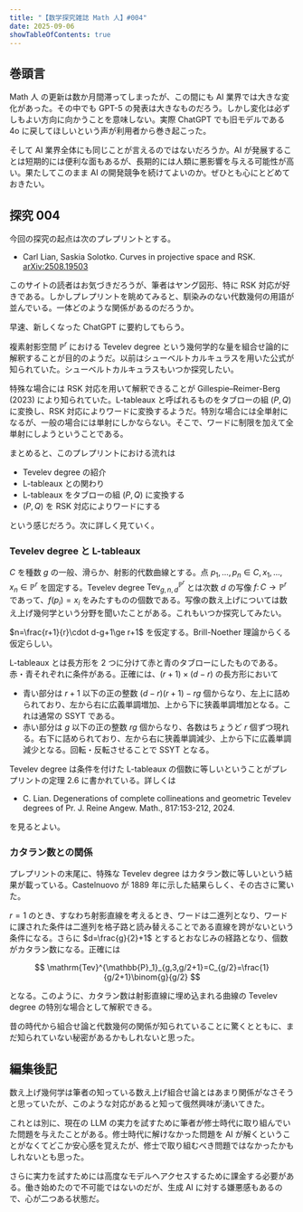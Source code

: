 ```yaml
---
title: "【数学探究雑誌 Math 人】#004"
date: 2025-09-06
showTableOfContents: true
---
```


## 巻頭言

Math 人 の更新は数か月間滞ってしまったが、この間にも AI 業界では大きな変化があった。その中でも GPT-5 の発表は大きなものだろう。しかし変化は必ずしもよい方向に向かうことを意味しない。実際 ChatGPT でも旧モデルである 4o に戻してほしいという声が利用者から巻き起こった。

そして AI 業界全体にも同じことが言えるのではないだろうか。AI が発展することは短期的には便利な面もあるが、長期的には人類に悪影響を与える可能性が高い。果たしてこのまま AI の開発競争を続けてよいのか。ぜひとも心にとどめておきたい。

## 探究 004

今回の探究の起点は次のプレプリントとする。

- Carl Lian, Saskia Solotko. Curves in projective space and RSK. [arXiv:2508.19503](https://arxiv.org/abs/2508.19503)

このサイトの読者はお気づきだろうが、筆者はヤング図形、特に RSK 対応が好きである。しかしプレプリントを眺めてみると、馴染みのない代数幾何の用語が並んでいる。一体どのような関係があるのだろうか。

早速、新しくなった ChatGPT に要約してもらう。

複素射影空間 $\mathbb{P}^r$ における Tevelev degree という幾何学的な量を組合せ論的に解釈することが目的のようだ。以前はシューベルトカルキュラスを用いた公式が知られていた。シューベルトカルキュラスもいつか探究したい。

特殊な場合には RSK 対応を用いて解釈できることが Gillespie–Reimer-Berg (2023) により知られていた。L-tableaux と呼ばれるものをタブローの組 $(P,Q)$ に変換し、RSK 対応によりワードに変換するようだ。特別な場合には全単射になるが、一般の場合には単射にしかならない。そこで、ワードに制限を加えて全単射にしようということである。

まとめると、このプレプリントにおける流れは

- Tevelev degree の紹介
- L-tableaux との関わり
- L-tableaux をタブローの組 $(P,Q)$ に変換する
- $(P,Q)$ を RSK 対応によりワードにする

という感じだろう。次に詳しく見ていく。

### Tevelev degree と L-tableaux

$C$ を種数 $g$ の一般、滑らか、射影的代数曲線とする。点 $p_1,\ldots,p_n\in C, x_1,\ldots,x_n\in\mathbb{P}^r$ を固定する。Tevelev degree $\mathrm{Tev}^{\mathbb{P}^r}_{g,n,d}$ とは次数 $d$ の写像 $f\colon C\to\mathbb{P}^r$ であって、$f(p_i)=x_i$ をみたすものの個数である。写像の数え上げについては数え上げ幾何学という分野を聞いたことがある。これもいつか探究してみたい。

$n=\frac{r+1}{r}\cdot d-g+1\ge r+1$ を仮定する。Brill-Noether 理論からくる仮定らしい。

L-tableaux とは長方形を 2 つに分けて赤と青のタブローにしたものである。赤・青それぞれに条件がある。正確には、$(r+1)\times (d-r)$ の長方形において

- 青い部分は $r+1$ 以下の正の整数 $(d-r)(r+1)-rg$ 個からなり、左上に詰められており、左から右に広義単調増加、上から下に狭義単調増加となる。これは通常の SSYT である。
- 赤い部分は $g$ 以下の正の整数 $rg$ 個からなり、各数はちょうど $r$ 個ずつ現れる。右下に詰められており、左から右に狭義単調減少、上から下に広義単調減少となる。回転・反転させることで SSYT となる。

Tevelev degree は条件を付けた L-tableaux の個数に等しいということがプレプリントの定理 2.6 に書かれている。詳しくは

- C. Lian. Degenerations of complete collineations and geometric Tevelev degrees of Pr. J. Reine Angew. Math., 817:153-212, 2024.

を見るとよい。

### カタラン数との関係

プレプリントの末尾に、特殊な Tevelev degree はカタラン数に等しいという結果が載っている。Castelnuovo が 1889 年に示した結果らしく、その古さに驚いた。

$r=1$ のとき、すなわち射影直線を考えるとき、ワードは二進列となり、ワードに課された条件は二進列を格子路と読み替えることである直線を跨がないという条件になる。さらに $d=\frac{g}{2}+1$ とするとおなじみの経路となり、個数がカタラン数になる。正確には

$$
\mathrm{Tev}^{\mathbb{P}_1}_{g,3,g/2+1}=C_{g/2}=\frac{1}{g/2+1}\binom{g}{g/2}
$$

となる。このように、カタラン数は射影直線に埋め込まれる曲線の Tevelev degree の特別な場合として解釈できる。

昔の時代から組合せ論と代数幾何の関係が知られていることに驚くとともに、まだ知られていない秘密があるかもしれないと思った。

## 編集後記

数え上げ幾何学は筆者の知っている数え上げ組合せ論とはあまり関係がなさそうと思っていたが、このような対応があると知って俄然興味が湧いてきた。

これとは別に、現在の LLM の実力を試すために筆者が修士時代に取り組んでいた問題を与えたことがある。修士時代に解けなかった問題を AI が解くということがなくてどこか安心感を覚えたが、修士で取り組むべき問題ではなかったかもしれないとも思った。

さらに実力を試すためには高度なモデルへアクセスするために課金する必要がある。働き始めたので不可能ではないのだが、生成 AI に対する嫌悪感もあるので、心が二つある状態だ。
